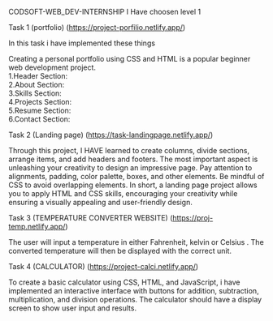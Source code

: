 CODSOFT-WEB_DEV-INTERNSHIP
I Have choosen level 1

Task 1 (portfolio)   (https://project-porfilio.netlify.app/) 
  
  In this task i have implemented these things 

Creating a personal portfolio using CSS and HTML is a popular beginner web development project.  
1.Header Section:   
2.About Section:   
3.Skills Section:  
4.Projects Section:  
5.Resume Section:   
6.Contact Section:  


  Task 2 (Landing page)  (https://task-landingpage.netlify.app/)
  
Through this project, I HAVE learned to create columns, divide
sections, arrange items, and add headers and footers. The most important aspect is
unleashing your creativity to design an impressive page. Pay attention to alignments,
padding, color palette, boxes, and other elements. Be mindful of CSS to avoid overlapping
elements. In short, a landing page project allows you to apply HTML and CSS skills,
encouraging your creativity while ensuring a visually appealing and user-friendly design.

 Task 3 (TEMPERATURE CONVERTER WEBSITE)    (https://proj-temp.netlify.app/)

The user will input a temperature in either Fahrenheit, kelvin or Celsius . The converted temperature will then be displayed with the correct unit.

  Task 4 (CALCULATOR)    (https://project-calci.netlify.app/)

  To create a basic calculator using CSS, HTML, and JavaScript, i have implemented an
interactive interface with buttons for addition, subtraction, multiplication, and division
operations. The calculator should have a display screen to show user input and results. 

